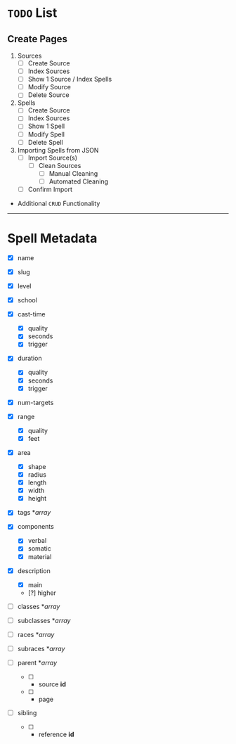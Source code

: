 # `TODO` List

## Create Pages
1. Sources
	- [ ] Create Source
	- [ ] Index Sources
	- [ ] Show 1 Source / Index Spells
	- [ ] Modify Source
	- [ ] Delete Source
2. Spells
	- [ ] Create Source
	- [ ] Index Sources
	- [ ] Show 1 Spell
	- [ ] Modify Spell
	- [ ] Delete Spell
3. Importing Spells from JSON
	- [ ] Import Source(s)
		- [ ] Clean Sources
			- [ ] Manual Cleaning
			- [ ] Automated Cleaning
	- [ ] Confirm Import

- Additional `CRUD` Functionality

---

# Spell Metadata
- [x] name
- [x] slug
- [x] level
- [x] school

- [x] cast-time
	- [x] quality
	- [x] seconds
	- [x] trigger

- [x] duration
	- [x] quality
	- [x] seconds
	- [x] trigger

- [x] num-targets
- [x] range
	- [x] quality
	- [x] feet
- [x] area
	- [x] shape
	- [x] radius
	- [x] length
	- [x] width
	- [x] height

- [x] tags \*_array_
- [x] components
	- [x] verbal
	- [x] somatic
	- [x] material

- [x] description
	- [x] main
	- [?] higher <!-- might have to come back and add a checkbox for a power-up at higher levels -->
- [ ] classes \*_array_
- [ ] subclasses \*_array_
- [ ] races \*_array_
- [ ] subraces \*_array_

- [ ] parent \*_array_
	- [ ] - source **id**
	- [ ] - page
- [ ] sibling
	- [ ] - reference **id**